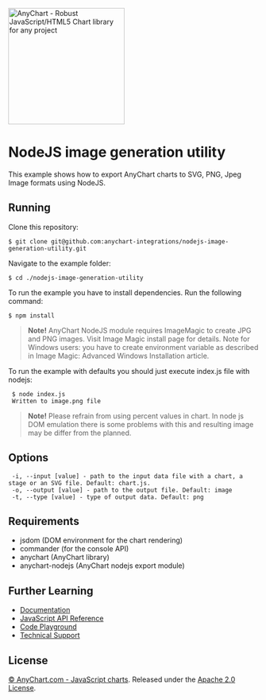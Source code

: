 [<img src="https://cdn.anychart.com/images/logo-transparent-segoe.png?2" width="234px" alt="AnyChart - Robust JavaScript/HTML5 Chart library for any project">](https://anychart.com)
# NodeJS image generation utility
This example shows how to export AnyChart charts to SVG, PNG, Jpeg Image formats using NodeJS.

## Running
Clone this repository:
```
$ git clone git@github.com:anychart-integrations/nodejs-image-generation-utility.git
```
Navigate to the example folder:
```
$ cd ./nodejs-image-generation-utility
```
To run the example you have to install dependencies. Run the following command:
```
$ npm install
```
> **Note!**
> AnyChart NodeJS module requires ImageMagic to create JPG and PNG images. Visit Image Magic install page for details. Note for Windows users: you have to create environment variable as described in Image Magic: Advanced Windows Installation article.

To run the example with defaults you should just execute index.js file with nodejs: 
```
 $ node index.js 
 Written to image.png file
```
> **Note!**
> Please refrain from using percent values in chart. In node js DOM emulation there is some problems with this and resulting image may be differ from the planned.
## Options
```
 -i, --input [value] - path to the input data file with a chart, a stage or an SVG file. Default: chart.js.
 -o, --output [value] - path to the output file. Default: image
 -t, --type [value] - type of output data. Default: png
```

## Requirements
* jsdom (DOM environment for the chart rendering)
* commander (for the console API)
* anychart (AnyChart library)
* anychart-nodejs (AnyChart nodejs export module)

## Further Learning
* [Documentation](https://docs.anychart.com)
* [JavaScript API Reference](https://api.anychart.com)
* [Code Playground](https://playground.anychart.com)
* [Technical Support](https://anychart.com/support)

## License
[© AnyChart.com - JavaScript charts](http://www.anychart.com). Released under the [Apache 2.0 License](https://github.com/anychart-integrations/nodejs-image-generation-utility/blob/master/LICENSE).
